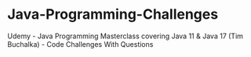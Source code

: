 # Java-Programming-Challenges
Udemy - Java Programming Masterclass covering Java 11 &amp; Java 17 (Tim Buchalka) - Code Challenges With Questions
